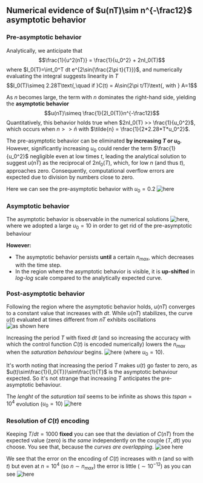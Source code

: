 ## Numerical evidence of $u(nT)\sim n^{-\frac12}$ asymptotic behavior

### Pre-asymptotic behavior
Analytically, we anticipate that 
$$\frac{1}{u^2(nT)} = \frac{1}{u_0^2} + 2nI_0(T)$$
where $I_0(T)=\int_0^T dt e^{2\sin{\frac{2\pi t}{T}}}$, and numerically evaluating the integral suggests linearity in $T$ 
$$I_0(T)\simeq 2.28T\text{,\quad if }C(t) = A\sin(2\pi t/T)\text{, with } A=1$$

As $n$ becomes large, the term with $n$ dominates the right-hand side, yielding the **asymptotic behavior**
$$u(nT)\simeq \frac{1}{2I_0(T)}n^{-\frac12}$$
Quantitatively, this behavior holds true when $2nI_0(T) >> \frac{1}{u_0^2}$, which occurs when $n>>\tilde{n}$ with $\tilde{n} = \frac{1}{2*2.28*T*u_0^2}$.

The pre-asymptotic behavior can be eliminated **by increasing $T$ or $u_0$**. However, significantly increasing $u_0$ could render the term $\frac{1}{u_0^2}$ negligible even at low times $t$, leading the analytical solution to suggest $u(nT)$ as the reciprocal of $2nI_0(T)$, which, for low $n$ (and thus $t$), approaches zero. Consequently, computational overflow errors are expected due to division by numbers close to zero.

Here we can see the pre-asymptotic behavior with $u_0 = 0.2$ ![here](../codes_tdgl/codes_tdgl/1D/Plots/at%20long%20times%20becames%20constant%202%20u0=0.2.png)

### Asymptotic behavior
The asymptotic behavior is observable in the numerical solutions ![here](../codes_tdgl/codes_tdgl/1D/Plots/at%20long%20times%20becames%20constant%202%20u0=10%20with%20analytical.png?raw=true), where we adopted a large $u_0=10$ in order to get rid of the pre-asymptotic behaviour

**However:**
- The asymptotic behavior persists **until** a certain $n_{max}$, which decreases with the time step.
- In the region where the asymptotic behavior is visible, it is **up-shifted** in _log-log_ scale compared to the analytically expected curve.

### Post-asymptotic behavior
Following the region where the asymptotic behavior holds, $u(nT)$ converges to a constant value that increases with $dt$.
While $u(nT)$ stabilizes, the curve $u(t)$ evaluated at times different from $nT$ exhibits oscillations ![as shown here](../codes_tdgl/codes_tdgl/1D/Plots/long%20time%20oscillation%20when%20u(nT)%20is%20constant.png)

Increasing the period $T$ with fixed $dt$ (and so increasing the accuracy with which the control function $C(t)$ is encoded numerically) lowers the $n_{max}$ when the _saturation behaviour_ begins. ![here](../codes_tdgl/codes_tdgl/1D/Plots/varying%20T%20fixed%20dt.png) (where $u_0=10$).

It's worth noting that increasing the period $T$ makes $u(t)$ go faster to zero, as $u(t)\sim\frac{1}{I_0{T}}\sim\frac{1}{T}$ is the asymptotic behaviour expected.
So it's not strange that increasing $T$ anticipates the pre-asymptotic behaviour.

The _lenght_ of the _saturation tail_ seems to be infinite as shows this $tspan = 10^4$ evolution ($u_0 = 10$)
![here](../codes_tdgl/codes_tdgl/1D/Plots/long%20tail.png)

### Resolution of $C(t)$ encoding
Keeping $T/dt = 1000$ **fixed** you can see that the deviation of $C(nT)$ from the expected value (zero) is _the same_ independently on the couple ($T, dt$) you choose.
You see that, because the _curves are overlapping_.
![see here](../codes_tdgl/codes_tdgl/1D/Plots/C(t)%20resolution%20is%20T%20over%20dt.png)

We see that the error on the encoding of $C(t)$ increases with $n$ (and so with $t$) but even at $n=10^4$ (so $n\sim n_{max}$) the error is little ($\sim 10^{-12}$) as you can see 
![here](../codes_tdgl/codes_tdgl/1D/Plots/error%20on%20C(nT)%20is%20low.png)
